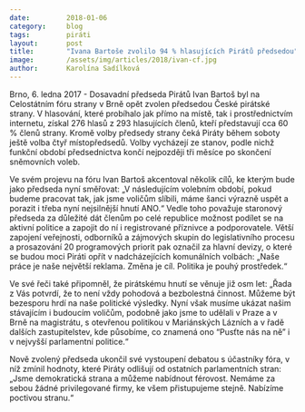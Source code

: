 ```yaml
---
date:         2018-01-06
category:     blog
tags:         piráti
layout:       post
title:        "Ivana Bartoše zvolilo 94 % hlasujících Pirátů předsedou"
image:        /assets/img/articles/2018/ivan-cf.jpg
author:       Karolína Sadílková
---
```


Brno, 6. ledna 2017 - Dosavadní předseda Pirátů Ivan Bartoš byl na Celostátním fóru strany v Brně opět zvolen předsedou České pirátské strany. V hlasování, které probíhalo jak přímo na místě, tak i prostřednictvím internetu, získal 276 hlasů z 293 hlasujících členů, kteří představují cca 60 % členů strany. Kromě volby předsedy strany čeká Piráty během soboty ještě volba čtyř místopředsedů. Volby vycházejí ze stanov, podle nichž funkční období předsednictva končí nejpozději tři měsíce po skončení sněmovních voleb.

Ve svém projevu na fóru Ivan Bartoš akcentoval několik cílů, ke kterým bude jako předseda nyní směřovat: „V následujícím volebním období, pokud budeme pracovat tak, jak jsme voličům slíbili, máme šanci výrazně uspět a porazit i třeba nyní nejsilnější hnutí ANO.“  Vedle toho považuje staronový předseda za důležité dát členům po celé republice možnost podílet se na aktivní politice a zapojit do ní i registrované příznivce a podporovatele. Větší zapojení veřejnosti, odborníků a zájmových skupin do legislativního procesu a prosazování 20 programových priorit pak označil za hlavní devizy, o které se budou moci Piráti opřít v nadcházejících komunálních volbách: „Naše práce je naše největší reklama. Změna je cíl. Politika je pouhý prostředek.“

Ve své řeči také připomněl, že pirátskému hnutí se věnuje již osm let: „Řada z Vás potvrdí, že to není vždy pohodová a bezbolestná činnost. Můžeme být bezesporu hrdí na naše politické výsledky. Nyní však musíme ukázat našim stávajícím i budoucím voličům, podobně jako jsme to udělali v Praze a v Brně na magistrátu, s otevřenou politikou v Mariánských Lázních a v řadě dalších zastupitelstev, kde působíme, co znamená ono “Pusťte nás na ně” i v nejvyšší parlamentní politice.“

Nově zvolený předseda ukončil své vystoupení debatou s účastníky fóra, v níž zmínil hodnoty, které Piráty odlišují od ostatních parlamentních stran: „Jsme demokratická strana a můžeme nabídnout férovost. Nemáme za sebou žádné privilegované firmy, ke všem přistupujeme stejně. Nabízíme poctivou stranu.“

